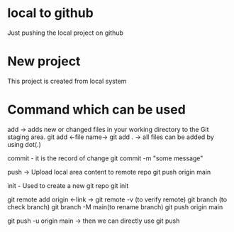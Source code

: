 # local to github
Just pushing the local project on github

# New project
This project is created from local system

# Command which can be used

add -> adds new or changed files in your working directory to the Git staging area.
git add <-file name->
git add . -> all files can be added by using dot(.)

commit - it is the record of change
git commit -m "some message"

push -> Upload local area content to remote repo
git push origin main

init - Used to create a new git repo 
git init

git remote add origin <-link ->
git remote -v (to verify remote)
git branch (to check branch)
git branch -M main(to rename branch)
git push origin main


git push -u origin main -> then we can directly use git push